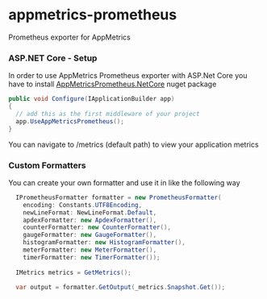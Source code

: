 # appmetrics-prometheus
Prometheus exporter for AppMetrics

### ASP.NET Core - Setup

In order to use AppMetrics Prometheus exporter with ASP.Net Core you have to install <a href="https://www.nuget.org/packages/AppMetricsPrometheus.NetCore/" target="_blank">AppMetricsPrometheus.NetCore</a> nuget package

```csharp
public void Configure(IApplicationBuilder app)
{
  // add this as the first middleware of your project
  app.UseAppMetricsPrometheus();
}
```

You can navigate to /metrics (default path) to view your application metrics

### Custom Formatters

You can create your own formatter and use it in like the following way

```csharp
  IPrometheusFormatter formatter = new PrometheusFormatter(
    encoding: Constants.UTF8Encoding,
    newLineFormat: NewLineFormat.Default,
    apdexFormatter: new ApdexFormatter(),
    counterFormatter: new CounterFormatter(),
    gaugeFormatter: new GaugeFormatter(),
    histogramFormatter: new HistogramFormatter(),
    meterFormatter: new MeterFormatter(),
    timerFormatter: new TimerFormatter());
        
  IMetrics metrics = GetMetrics();
   
  var output = formatter.GetOutput(_metrics.Snapshot.Get());
```
